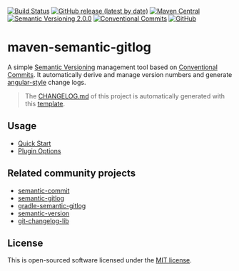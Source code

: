 [![Build Status](https://github.com/semantic-gitlog/semantic-gitlog/workflows/maven-semantic-gitlog/badge.svg?branch=master)](https://github.com/semantic-gitlog/maven-semantic-gitlog/actions)
[![GitHub release (latest by date)](https://img.shields.io/github/v/release/semantic-gitlog/maven-semantic-gitlog)](https://github.com/semantic-gitlog/maven-semantic-gitlog/releases)
[![Maven Central](https://img.shields.io/maven-central/v/team.yi.maven.plugin/maven-semantic-gitlog)](https://search.maven.org/artifact/team.yi.maven.plugin/maven-semantic-gitlog)
[![Semantic Versioning 2.0.0](https://img.shields.io/badge/Semantic%20Versioning-2.0.0-brightgreen)](https://semver.org/)
[![Conventional Commits](https://img.shields.io/badge/Conventional%20Commits-1.0.0-yellow.svg)](https://conventionalcommits.org)
[![GitHub](https://img.shields.io/github/license/semantic-gitlog/maven-semantic-gitlog)](https://github.com/semantic-gitlog/maven-semantic-gitlog/blob/master/LICENSE)

# maven-semantic-gitlog

A simple [Semantic Versioning](https://semver.org/) management tool based on [Conventional Commits](https://conventionalcommits.org).
It automatically derive and manage version numbers and generate [angular-style](https://github.com/angular/angular/blob/master/CONTRIBUTING.md) change logs.

> The [CHANGELOG.md](https://github.com/semantic-gitlog/maven-semantic-gitlog/blob/master/CHANGELOG.md) of this project is automatically generated with this [template](https://github.com/semantic-gitlog/maven-semantic-gitlog/blob/master/config/gitlog/CHANGELOG.md.mustache).

## Usage

* [Quick Start](https://semantic-gitlog.github.io/semantic-gitlog/#/en-us/with-maven)
* [Plugin Options](https://semantic-gitlog.github.io/semantic-gitlog/#/en-us/components/maven-semantic-gitlog/)

## Related community projects

* [semantic-commit](https://github.com/semantic-gitlog/semantic-commit)
* [semantic-gitlog](https://github.com/semantic-gitlog/semantic-gitlog)
* [gradle-semantic-gitlog](https://github.com/semantic-gitlog/gradle-semantic-gitlog)
* [semantic-version](https://github.com/skuzzle/semantic-version)
* [git-changelog-lib](https://github.com/tomasbjerre/git-changelog-lib)

## License

This is open-sourced software licensed under the [MIT license](https://opensource.org/licenses/MIT).
